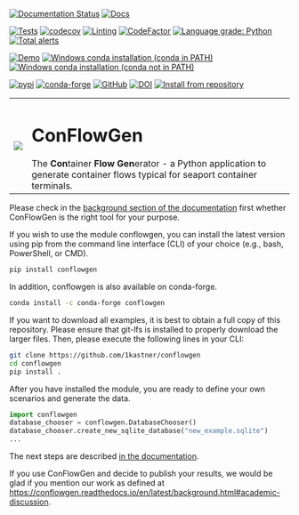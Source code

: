 [![Documentation Status](https://readthedocs.org/projects/conflowgen/badge/?version=latest)](https://conflowgen.readthedocs.io/en/latest/?badge=latest)
[![Docs](https://github.com/1kastner/conflowgen/actions/workflows/docs.yaml/badge.svg)](https://github.com/1kastner/conflowgen/actions/workflows/docs.yaml)

[![Tests](https://github.com/1kastner/conflowgen/actions/workflows/unittests.yaml/badge.svg)](https://github.com/1kastner/conflowgen/actions/workflows/unittests.yaml)
[![codecov](https://codecov.io/gh/1kastner/conflowgen/branch/main/graph/badge.svg?token=GICVMYHJ42)](https://codecov.io/gh/1kastner/conflowgen)
[![Linting](https://github.com/1kastner/conflowgen/actions/workflows/linting.yml/badge.svg)](https://github.com/1kastner/conflowgen/actions/workflows/linting.yml)
[![CodeFactor](https://www.codefactor.io/repository/github/1kastner/conflowgen/badge)](https://www.codefactor.io/repository/github/1kastner/conflowgen)
[![Language grade: Python](https://img.shields.io/lgtm/grade/python/g/1kastner/conflowgen.svg?logo=lgtm&logoWidth=18)](https://lgtm.com/projects/g/1kastner/conflowgen/context:python)
[![Total alerts](https://img.shields.io/lgtm/alerts/g/1kastner/conflowgen.svg?logo=lgtm&logoWidth=18)](https://lgtm.com/projects/g/1kastner/conflowgen/alerts/)

[![Demo](https://github.com/1kastner/conflowgen/actions/workflows/demo.yaml/badge.svg)](https://github.com/1kastner/conflowgen/actions/workflows/demo.yaml)
[![Windows conda installation (conda in PATH)](https://github.com/1kastner/conflowgen/actions/workflows/conda-installation.yaml/badge.svg)](https://github.com/1kastner/conflowgen/actions/workflows/conda-installation.yaml)
[![Windows conda installation (conda not in PATH)](https://github.com/1kastner/conflowgen/actions/workflows/conda-installation-not-in-path.yaml/badge.svg)](https://github.com/1kastner/conflowgen/actions/workflows/conda-installation-not-in-path.yaml)

[![pypi](https://img.shields.io/pypi/v/conflowgen)](https://pypi.org/project/conflowgen/)
[![conda-forge](https://img.shields.io/conda/v/conda-forge/conflowgen?logo=anaconda)](https://anaconda.org/conda-forge/conflowgen)
[![GitHub](https://img.shields.io/github/v/release/1kastner/conflowgen?label=github)](https://github.com/1kastner/conflowgen/releases)
[![DOI](https://zenodo.org/badge/DOI/10.5281/zenodo.6447686.svg)](https://zenodo.org/badge/latestdoi/433930077)
[![Install from repository](https://github.com/1kastner/conflowgen/actions/workflows/installation-from-remote.yaml/badge.svg)](https://github.com/1kastner/conflowgen/actions/workflows/installation-from-remote.yaml)

<table style="border: none">
  <tr style="border: none">
    <td style="border: none">
<img src="https://raw.githubusercontent.com/1kastner/conflowgen/main/logos/conflowgen_logo_small.png">
    </td>
    <td style="border: none">
      <h1>ConFlowGen</h1>
      The <b>Con</b>tainer <b>Flow</b> <b>Gen</b>erator - a Python application to generate container flows typical for seaport 
container terminals.
    </td>
  </tr>
</table>
  
Please check in the
[background section of the documentation](https://conflowgen.readthedocs.io/en/latest/background.html)
first whether ConFlowGen is the right tool for your purpose.

If you wish to use the module conflowgen, you can install the latest version using pip from the command line interface
(CLI) of your choice (e.g., bash, PowerShell, or CMD).

```bash
pip install conflowgen
```

In addition, conflowgen is also available on conda-forge.

```bash
conda install -c conda-forge conflowgen
```

If you want to download all examples, it is best to obtain a full copy of this repository.
Please ensure that git-lfs is installed to properly download the larger files.
Then, please execute the following lines in your CLI:

```bash
git clone https://github.com/1kastner/conflowgen
cd conflowgen
pip install .
```

After you have installed the module, you are ready to define your own scenarios and generate the data.

```python
import conflowgen
database_chooser = conflowgen.DatabaseChooser()
database_chooser.create_new_sqlite_database("new_example.sqlite")
...
```

The next steps are described
[in the documentation](https://conflowgen.readthedocs.io/en/latest/).

If you use ConFlowGen and decide to publish your results, we would be glad if you mention our work as defined at
https://conflowgen.readthedocs.io/en/latest/background.html#academic-discussion.
